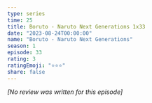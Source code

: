```yaml
---
type: series
time: 25
title: Boruto - Naruto Next Generations 1x33
date: "2023-08-24T00:00:00"
name: "Boruto - Naruto Next Generations"
season: 1
episode: 33
rating: 3
ratingEmoji: "⭐️⭐️⭐️"
share: false
---
```


_[No review was written for this episode]_
